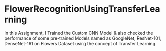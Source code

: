   # FlowerRecognitionUsingTransferLearning
In this Assignment, I Trained the Custom CNN Model &amp; also checked the performance of some pre-trained Models named as GoogleNet, ResNet-101, DenseNet-161 on Flowers Dataset using the concept of Transfer Learning.
